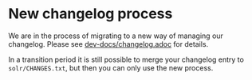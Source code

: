 <!--
    Licensed to the Apache Software Foundation (ASF) under one or more
    contributor license agreements.  See the NOTICE file distributed with
    this work for additional information regarding copyright ownership.
    The ASF licenses this file to You under the Apache License, Version 2.0
    the "License"); you may not use this file except in compliance with
    the License.  You may obtain a copy of the License at

        http://www.apache.org/licenses/LICENSE-2.0

    Unless required by applicable law or agreed to in writing, software
    distributed under the License is distributed on an "AS IS" BASIS,
    WITHOUT WARRANTIES OR CONDITIONS OF ANY KIND, either express or implied.
    See the License for the specific language governing permissions and
    limitations under the License.
 -->
# New changelog process

We are in the process of migrating to a new way of managing our changelog. Please see [dev-docs/changelog.adoc](../dev-docs/changelog.adoc) for details.

In a transition period it is still possible to merge your changelog entry to `solr/CHANGES.txt`, but then you can only use the new process.
